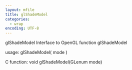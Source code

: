 ```yaml
---
layout: mfile
title: glShadeModel
categories:
  - wrap
encoding: UTF-8
---
```


glShadeModel  Interface to OpenGL function glShadeModel

usage:  glShadeModel( mode )

C function:  void glShadeModel(GLenum mode)